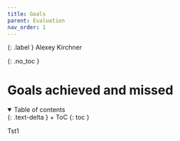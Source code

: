```yaml
---
title: Goals
parent: Evaluation
nav_order: 1
---
```


{: .label }
Alexey Kirchner

{: .no_toc }
# Goals achieved and missed

<details open markdown="block">
{: .text-delta }
<summary>Table of contents</summary>
+ ToC
{: toc }
</details>

Tst1
